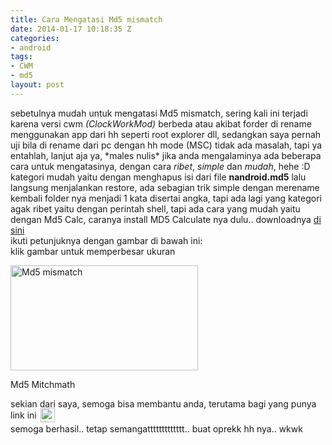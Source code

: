 ```yaml
---
title: Cara Mengatasi Md5 mismatch
date: 2014-01-17 10:18:35 Z
categories:
- android
tags:
- CWM
- md5
layout: post
---
```


<p>sebetulnya mudah untuk mengatasi Md5 mismatch, sering kali ini terjadi karena versi cwm <em>(ClockWorkMod)</em> berbeda atau akibat forder di rename menggunakan app dari hh seperti root explorer dll, sedangkan saya pernah uji bila di rename dari pc dengan hh mode (MSC) tidak ada masalah, tapi ya entahlah, lanjut aja ya, *males nulis* jika anda mengalaminya ada beberapa cara untuk mengatasinya, dengan cara <em>ribet</em>, <em>simple</em> dan <em>mudah</em>, hehe :D kategori mudah yaitu dengan menghapus isi dari file&nbsp;<strong>nandroid.md5</strong> lalu langsung menjalankan restore, ada sebagian trik simple dengan merename kembali folder nya menjadi 1 kata disertai angka, tapi ada lagi yang kategori agak ribet yaitu dengan perintah shell, tapi ada cara yang mudah yaitu dengan Md5 Calc, caranya install MD5 Calculate nya dulu.. downloadnya <a title="download md5calc(1.0.0.0) " href="http://ciut.cf/files/download.php?filename=md5calc%281.0.0.0%29.zip" target="_blank">di sini</a><br>
ikuti petunjuknya dengan gambar di bawah ini:<br>
klik gambar untuk memperbesar ukuran</p>
<div id="attachment_1026" style="width: 310px" class="wp-caption aligncenter thumbnail"><a href="https://eggoez.bitbucket.io/wp-content/uploads/2014/01/md5p.jpg" class="fancybox image"><img class="size-medium wp-image-1026" src="https://eggoez.bitbucket.io/wp-content/uploads/2014/01/md5p-300x168.jpg" alt="Md5 mismatch" width="300" height="168"></a><p class="wp-caption-text">Md5 Mitchmath</p></div>
<p>sekian dari saya, semoga bisa membantu anda, terutama bagi yang punya link ini <img src="https://eggoez.bitbucket.io/wp-content/emojione/png/1f643.png" alt=":)" class="emojione" style="font-size:inherit;height:3ex;width:3.1ex;min-height:20px;min-width:20px;display:inline-block;margin:-.2ex .15em .2ex;line-height:normal;vertical-align:middle"><br>
semoga berhasil.. tetap semangattttttttttttt.. buat oprekk hh nya.. wkwk</p>
